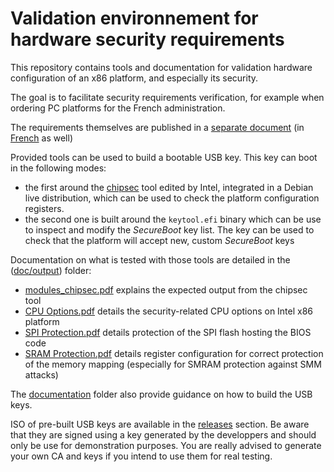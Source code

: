 # Validation environnement for hardware security requirements

This repository contains tools and documentation for validation hardware
configuration of an x86 platform, and especially its security.

The goal is to facilitate security requirements verification, for example when
ordering PC platforms for the French administration.

The requirements themselves are published in a [separate
document](https://www.ssi.gouv.fr/en/guide/hardware-security-requirements-for-x86-platforms/)
(in [French](https://www.ssi.gouv.fr/guide/exigences-de-securite-materielles/)
as well)

Provided tools can be used to build a bootable USB key. This key can boot in
the following modes:

- the first around the [chipsec](https://github.com/chipsec/chipsec) tool
	edited by Intel, integrated in a Debian live distribution, which can be used
	to check the platform configuration registers.
- the second one is built around the `keytool.efi` binary which can be use to
	inspect and modify the _SecureBoot_ key list. The key can be used to check
	that the platform will accept new, custom _SecureBoot_ keys

Documentation on what is tested with those tools are detailed in the
([doc/output](doc/output)) folder:

- [modules_chipsec.pdf](doc/output/modules_chipsec.pdf) explains the expected
	output from the chipsec tool
- [CPU Options.pdf](doc/output/CPU%20Options.pdf) details the security-related
	CPU options on Intel x86 platform
- [SPI Protection.pdf](doc/output/SPI%20Protection.pdf) details protection of
	the SPI flash hosting the BIOS code
- [SRAM Protection.pdf](doc/output/SRAM%20Protection.pdf) details register
	configuration for correct protection of the memory mapping (especially for
	SMRAM protection against SMM attacks)

The [documentation](doc) folder also provide guidance on how to build the USB
keys.

ISO of pre-built USB keys are available in the
[releases](https://github.com/ANSSI-FR/chipsec-check/releases) section. Be
aware that they are signed using a key generated by the developpers and should
only be use for demonstration purposes. You are really advised to generate your
own CA and keys if you intend to use them for real testing.
